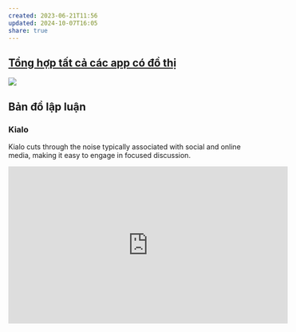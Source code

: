 ```yaml
---
created: 2023-06-21T11:56
updated: 2024-10-07T16:05
share: true
---
```

## [Tổng hợp tất cả các app có đồ thị](https://www.notion.so/My-2d-Brain-Networked-Notebook-App-a131b468fc6f43218fb8105430304709)
![](https://i.imgur.com/WC5RElN.png)

## Bản đồ lập luận
### Kialo
Kialo cuts through the noise typically associated with social and online media, making it easy to engage in focused discussion.
<iframe width="560" height="315" src="https://www.youtube.com/embed/MifNyU49_JA" title="YouTube video player" frameborder="0" allow="accelerometer; autoplay; clipboard-write; encrypted-media; gyroscope; picture-in-picture; web-share" referrerpolicy="strict-origin-when-cross-origin" allowfullscreen></iframe>
